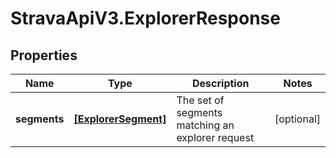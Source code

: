 # StravaApiV3.ExplorerResponse

## Properties
Name | Type | Description | Notes
------------ | ------------- | ------------- | -------------
**segments** | [**[ExplorerSegment]**](ExplorerSegment.md) | The set of segments matching an explorer request | [optional] 


